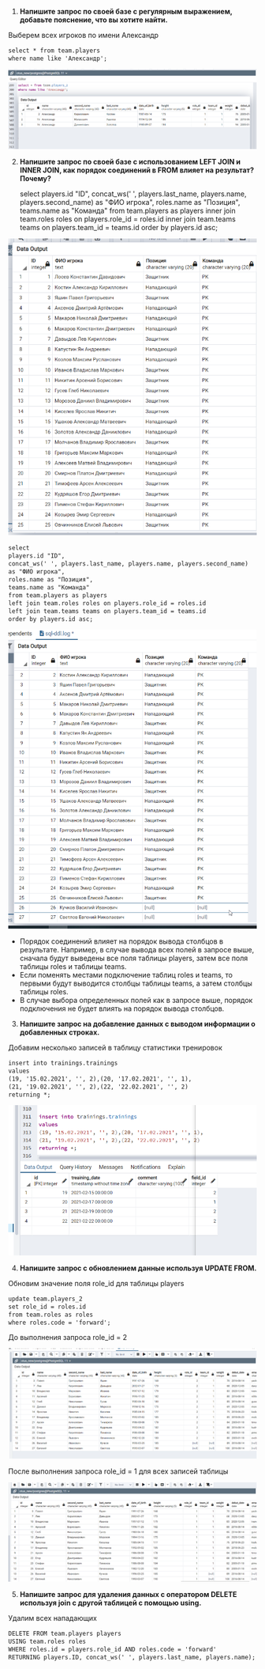 1.  **Напишите запрос по своей базе с регулярным выражением, добавьте пояснение, что вы хотите найти.**

Выберем всех игроков по имени Александр

    select * from team.players
    where name like 'Александр';

![5_1](images/5_1.png)

2.  **Напишите запрос по своей базе с использованием LEFT JOIN и INNER JOIN, как порядок соединений в FROM влияет на результат? Почему?**

    select 
    players.id "ID",
    concat_ws(' ', players.last_name, players.name, players.second_name) as "ФИО игрока",
    roles.name as "Позиция",
    teams.name as "Команда"
    from team.players as players
    inner join team.roles roles on players.role_id = roles.id
    inner join team.teams teams on players.team_id = teams.id
    order by players.id asc;

![5_2](images/5_2.png)

    select 
    players.id "ID",
    concat_ws(' ', players.last_name, players.name, players.second_name) as "ФИО игрока",
    roles.name as "Позиция",
    teams.name as "Команда"
    from team.players as players
    left join team.roles roles on players.role_id = roles.id
    left join team.teams teams on players.team_id = teams.id
    order by players.id asc;

![5_3](images/5_3.png)

* Порядок соединений влияет на порядок вывода столбцов в результате. Например, в случае вывода всех полей в запросе выше, сначала будут выведены все поля таблицы players, 
затем все поля таблицы roles и таблицы teams.
* Если поменять местами подключение таблиц roles и teams, то первыми будут выводится столбцы таблицы teams, а затем столбцы таблицы roles.
* В случае выбора определенных полей как в запросе выше, порядок подключения не будет влиять на порядок вывода столбцов.

3.  **Напишите запрос на добавление данных с выводом информации о добавленных строках.**

Добавим несколько записей в таблицу статистики тренировок

    insert into trainings.trainings
    values 
    (19, '15.02.2021', '', 2),(20, '17.02.2021', '', 1),
    (21, '19.02.2021', '', 2),(22, '22.02.2021', '', 2)
    returning *;


![5_4](images/5_4.png)

4.  **Напишите запрос с обновлением данные используя UPDATE FROM.**

Обновим значение поля role_id для таблицы players

    update team.players_2
    set role_id = roles.id
    from team.roles as roles
    where roles.code = 'forward';

До выполнения запроса role_id = 2

![5_5](images/5_5.png)

После выполнения запроса role_id = 1 для всех записей таблицы

![5_6](images/5_6.png)


5.  **Напишите запрос для удаления данных с оператором DELETE используя join с другой таблицей с помощью using.**

Удалим всех нападающих

    DELETE FROM team.players players
    USING team.roles roles
    WHERE roles.id = players.role_id AND roles.code = 'forward'
    RETURNING players.ID, concat_ws(' ', players.last_name, players.name);
